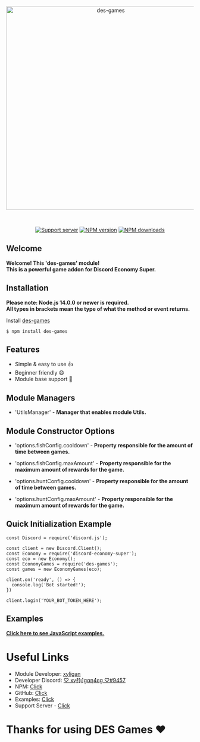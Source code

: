 <div align="center">
  <br />
  <p>
    <a href="https://github.com/xyligan-gp/des-games"><img src="https://github.com/xyligan-gp/des-games/blob/main/assets/des-games.png" width="546" alt="des-games" /></a>
  </p>
  <br/>
  <p>
    <a href="https://discord.gg/zzbkvCcu2r"><img src="https://img.shields.io/discord/827221018879328298?color=5865F2&logo=discord&logoColor=white" alt="Support server" /></a>
    <a href="https://www.npmjs.com/package/des-games"><img src="https://img.shields.io/npm/v/des-games.png?maxAge=3600" alt="NPM version" /></a>
    <a href="https://www.npmjs.com/package/des-games"><img src="https://img.shields.io/npm/dt/des-games.png?maxAge=3600" alt="NPM downloads" /></a>
  </p>
</div>

## Welcome
<b>Welcome! This 'des-games' module!</b><br>
<b>This is a powerful game addon for Discord Economy Super.</b>

## Installation

**Please note: Node.js 14.0.0 or newer is required.<br>
All types in brackets mean the type of what the method or event returns.**

Install [des-games](https://www.npmjs.com/package/des-games)
```JS
$ npm install des-games
```

## Features

* Simple & easy to use 👍
* Beginner friendly 😄
* Module base support 📃

## Module Managers
- 'UtilsManager' - <b>Manager that enables module Utils.</b>

## Module Constructor Options
- 'options.fishConfig.cooldown' - <b>Property responsible for the amount of time between games.</b>
- 'options.fishConfig.maxAmount' - <b>Property responsible for the maximum amount of rewards for the game.</b>

- 'options.huntConfig.cooldown' - <b>Property responsible for the amount of time between games.</b>
- 'options.huntConfig.maxAmount' - <b>Property responsible for the maximum amount of rewards for the game.</b>


## Quick Initialization Example

```JS
const Discord = require('discord.js');

const client = new Discord.Client();
const Economy = require('discord-economy-super');
const eco = new Economy();
const EconomyGames = require('des-games');
const games = new EconomyGames(eco);

client.on('ready', () => {
  console.log('Bot started!');
})

client.login('YOUR_BOT_TOKEN_HERE');
```

## Examples
<b><a href="https://github.com/xyligan-gp/des-games/blob/main/examples">Click here to see JavaScript examples.</a></b>


# Useful Links

* Module Developer: [xyligan](https://www.npmjs.com/~xyligan)
* Developer Discord: [♡ xүℓ[ι]gαη4εg ♡#9457](https://discord.com/users/533347075463577640)
* NPM: [Click](https://www.npmjs.com/package/des-games)
* GitHub: [Click](https://github.com/xyligan-gp/des-games)
* Examples: [Click](https://github.com/xyligan-gp/des-games/blob/main/examples)
* Support Server - [Click](https://discord.gg/zzbkvCcu2r)

<h1>Thanks for using DES Games ♥</h1>
